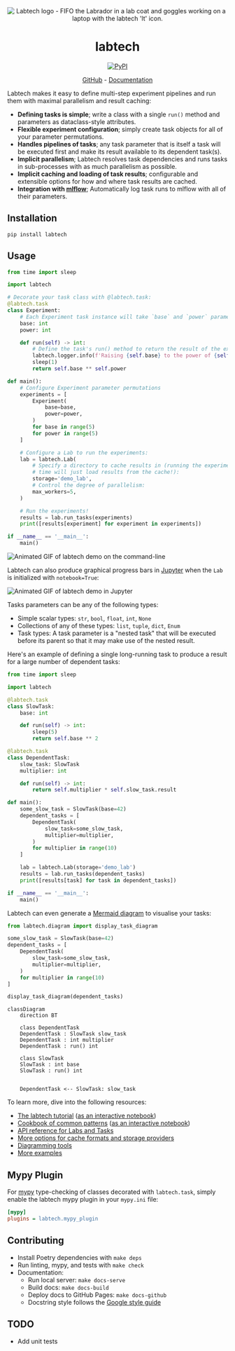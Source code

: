 <div align="center">

<img alt="Labtech logo - FIFO the Labrador in a lab coat and goggles working on a laptop with the labtech 'lt' icon." src="https://ben-denham.github.io/labtech/images/fifo.svg">

<h1>labtech</h1>

<a href="">
    <img alt="PyPI" src="https://img.shields.io/pypi/v/labtech">
</a>

<p>
    <a href="https://github.com/ben-denham/labtech">GitHub</a> - <a href="https://ben-denham.github.io/labtech">Documentation</a>
</p>

</div>

Labtech makes it easy to define multi-step experiment pipelines and
run them with maximal parallelism and result caching:

* **Defining tasks is simple**; write a class with a single `run()`
  method and parameters as dataclass-style attributes.
* **Flexible experiment configuration**; simply create task objects
  for all of your parameter permutations.
* **Handles pipelines of tasks**; any task parameter that is itself a
  task will be executed first and make its result available to its
  dependent task(s).
* **Implicit parallelism**; Labtech resolves task dependencies and
  runs tasks in sub-processes with as much parallelism as possible.
* **Implicit caching and loading of task results**; configurable and
  extensible options for how and where task results are cached.
* **Integration with [mlflow](https://mlflow.org/)**; Automatically
  log task runs to mlflow with all of their parameters.


## Installation

```
pip install labtech
```


## Usage

<!-- N.B. keep this code in-sync with tests/integration/readme/usage.py -->
```python
from time import sleep

import labtech

# Decorate your task class with @labtech.task:
@labtech.task
class Experiment:
    # Each Experiment task instance will take `base` and `power` parameters:
    base: int
    power: int

    def run(self) -> int:
        # Define the task's run() method to return the result of the experiment:
        labtech.logger.info(f'Raising {self.base} to the power of {self.power}')
        sleep(1)
        return self.base ** self.power

def main():
    # Configure Experiment parameter permutations
    experiments = [
        Experiment(
            base=base,
            power=power,
        )
        for base in range(5)
        for power in range(5)
    ]

    # Configure a Lab to run the experiments:
    lab = labtech.Lab(
        # Specify a directory to cache results in (running the experiments a second
        # time will just load results from the cache!):
        storage='demo_lab',
        # Control the degree of parallelism:
        max_workers=5,
    )

    # Run the experiments!
    results = lab.run_tasks(experiments)
    print([results[experiment] for experiment in experiments])

if __name__ == '__main__':
    main()
```

![Animated GIF of labtech demo on the command-line](https://ben-denham.github.io/labtech/images/labtech-demo.gif)

Labtech can also produce graphical progress bars in
[Jupyter](https://jupyter.org/) when the `Lab` is initialized with
`notebook=True`:

![Animated GIF of labtech demo in Jupyter](https://ben-denham.github.io/labtech/images/labtech-demo-jupyter.gif)

Tasks parameters can be any of the following types:

* Simple scalar types: `str`, `bool`, `float`, `int`, `None`
* Collections of any of these types: `list`, `tuple`, `dict`, `Enum`
* Task types: A task parameter is a "nested task" that will be
  executed before its parent so that it may make use of the nested
  result.

Here's an example of defining a single long-running task to produce a
result for a large number of dependent tasks:

<!-- N.B. keep this code in-sync with tests/integration/readme/dependents_and_mermaid.py -->
```python
from time import sleep

import labtech

@labtech.task
class SlowTask:
    base: int

    def run(self) -> int:
        sleep(5)
        return self.base ** 2

@labtech.task
class DependentTask:
    slow_task: SlowTask
    multiplier: int

    def run(self) -> int:
        return self.multiplier * self.slow_task.result

def main():
    some_slow_task = SlowTask(base=42)
    dependent_tasks = [
        DependentTask(
            slow_task=some_slow_task,
            multiplier=multiplier,
        )
        for multiplier in range(10)
    ]

    lab = labtech.Lab(storage='demo_lab')
    results = lab.run_tasks(dependent_tasks)
    print([results[task] for task in dependent_tasks])

if __name__ == '__main__':
    main()
```

Labtech can even generate a [Mermaid diagram](https://mermaid.js.org/syntax/classDiagram.html)
to visualise your tasks:

<!-- N.B. keep this code in-sync with tests/integration/readme/dependents_and_mermaid.py -->
```python
from labtech.diagram import display_task_diagram

some_slow_task = SlowTask(base=42)
dependent_tasks = [
    DependentTask(
        slow_task=some_slow_task,
        multiplier=multiplier,
    )
    for multiplier in range(10)
]

display_task_diagram(dependent_tasks)
```

```mermaid
classDiagram
    direction BT

    class DependentTask
    DependentTask : SlowTask slow_task
    DependentTask : int multiplier
    DependentTask : run() int

    class SlowTask
    SlowTask : int base
    SlowTask : run() int


    DependentTask <-- SlowTask: slow_task
```

To learn more, dive into the following resources:

* [The labtech tutorial](https://ben-denham.github.io/labtech/tutorial) ([as an interactive notebook](https://mybinder.org/v2/gh/ben-denham/labtech/main?filepath=examples/tutorial.ipynb))
* [Cookbook of common patterns](https://ben-denham.github.io/labtech/cookbook) ([as an interactive notebook](https://mybinder.org/v2/gh/ben-denham/labtech/main?filepath=examples/cookbook.ipynb))
* [API reference for Labs and Tasks](https://ben-denham.github.io/labtech/core)
* [More options for cache formats and storage providers](https://ben-denham.github.io/labtech/caching)
* [Diagramming tools](https://ben-denham.github.io/labtech/diagram)
* [More examples](https://github.com/ben-denham/labtech/tree/main/examples)


## Mypy Plugin

For [mypy](https://mypy-lang.org/) type-checking of classes decorated
with `labtech.task`, simply enable the labtech mypy plugin in your
`mypy.ini` file:

```INI
[mypy]
plugins = labtech.mypy_plugin
```

## Contributing

* Install Poetry dependencies with `make deps`
* Run linting, mypy, and tests with `make check`
* Documentation:
    * Run local server: `make docs-serve`
    * Build docs: `make docs-build`
    * Deploy docs to GitHub Pages: `make docs-github`
    * Docstring style follows the [Google style guide](https://google.github.io/styleguide/pyguide.html#38-comments-and-docstrings)

## TODO

* Add unit tests
